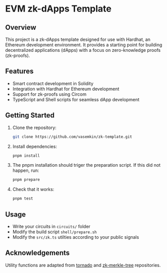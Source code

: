 # EVM zk-dApps Template

## Overview

This project is a zk-dApps template designed for use with Hardhat, an Ethereum development environment. It provides a starting point for building decentralized applications (dApps) with a focus on zero-knowledge proofs (zk-proofs).

## Features

- Smart contract development in Solidity
- Integration with Hardhat for Ethereum development
- Support for zk-proofs using Circom
- TypeScript and Shell scripts for seamless dApp development

## Getting Started

1. Clone the repository:
   ```bash
   git clone https://github.com/vasemkin/zk-template.git
   ```
2. Install dependencies:
   ```bash
   pnpm install
   ```
3. The pnpm installation should triger the preparation script. If this did not happen, run:
   ```bash
   pnpm prepare
   ```
4. Check that it works:
   ```bash
   pnpm test
   ```

## Usage

- Write your circuits in `circuits/` folder
- Modify the build script `shell/prepare.sh`
- Modify the `src/zk.ts` utilties according to your public signals

## Acknowledgements

Utility functions are adapted from [tornado](https://github.com/tornadocash/tornado-core) and [zk-merkle-tree](https://github.com/TheBojda/zk-merkle-tree) repositories.
